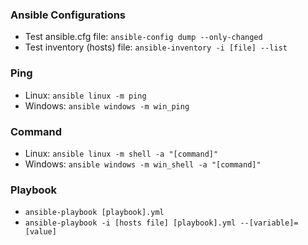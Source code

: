 ### Ansible Configurations
- Test ansible.cfg file: `ansible-config dump --only-changed`
- Test inventory (hosts) file: `ansible-inventory -i [file] --list`

### Ping
- Linux: `ansible linux -m ping`
- Windows: `ansible windows -m win_ping`

### Command
- Linux: `ansible linux -m shell -a "[command]"`
- Windows: `ansible windows -m win_shell -a "[command]"`

### Playbook
- `ansible-playbook [playbook].yml`
- `ansible-playbook -i [hosts file] [playbook].yml --[variable]=[value]`
